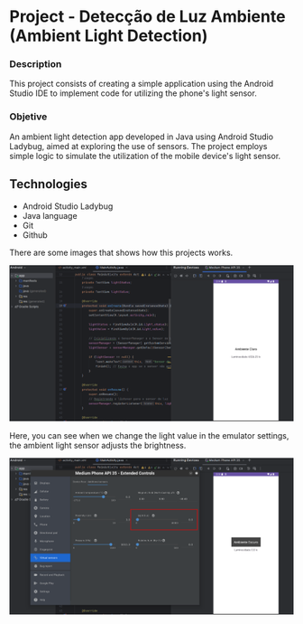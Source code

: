 # Project - Detecção de Luz Ambiente (Ambient Light Detection)

### Description

This project consists of creating a simple application using the Android Studio IDE to implement code for utilizing the phone's light sensor.

### Objetive

An ambient light detection app developed in Java using Android Studio Ladybug, aimed at exploring the use of sensors. The project employs simple logic to simulate the utilization of the mobile device's light sensor.

## Technologies

* Android Studio Ladybug
* Java language
* Git
* Github


There are some images that shows how this projects works.

![Main Project image](main-project.png)


Here, you can see when we change the light value in the emulator settings, the ambient light sensor adjusts the brightness.

![Light changed](light-changed.png)
